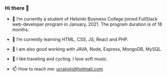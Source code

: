 ### Hi there 👋

<!--
**rajeevRuhaan/rajeevRuhaan** is a ✨ _special_ ✨ repository because its `README.md` (this file) appears on your GitHub profile.
-->


- 🔭 I’m currently a student of Helsinki Business College joined FullStack web-developer program in January, 2021. The program duration is of 18 months.
- 🌱 I’m currently learning  HTML, CSS, JS, React and PHP.
- 🌱 I am also good working with JAVA, Node, Express, MongoDB, MySQL.

- 💬 I like traveling and cycling. I love soft music.
- 📫 How to reach me: urrajivin@hotmail.com

